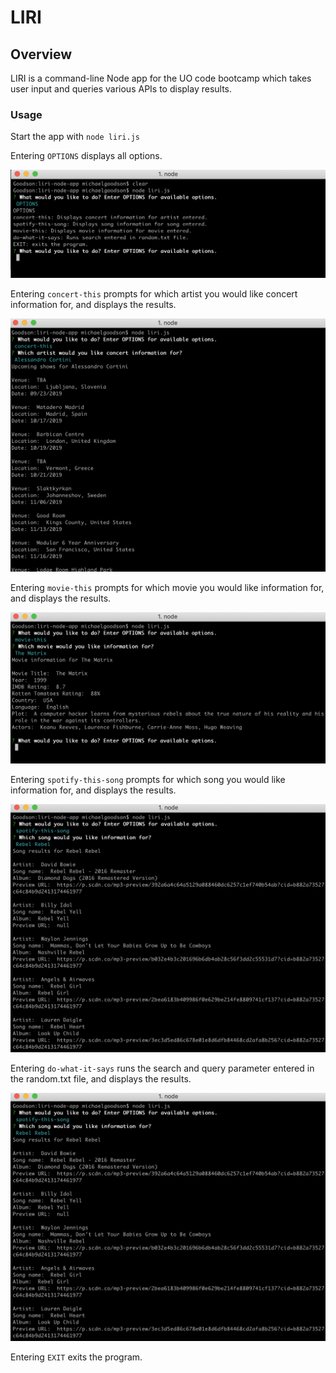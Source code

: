 # LIRI

## Overview
LIRI is a command-line Node app for the UO code bootcamp which takes user input and queries various APIs to display results.

### Usage

Start the app with `node liri.js`

Entering `OPTIONS` displays all options.

![options](./images/1.png)

Entering `concert-this` prompts for which artist you would like concert information for, and displays the results.

![options](./images/2.png)

Entering `movie-this` prompts for which movie you would like information for, and displays the results.

![options](./images/3.png)

Entering `spotify-this-song` prompts for which song you would like information for, and displays the results.

![options](./images/5.png)

Entering `do-what-it-says` runs the search and query parameter entered in the random.txt file, and displays the results.

![options](./images/5.png)

Entering `EXIT` exits the program.

